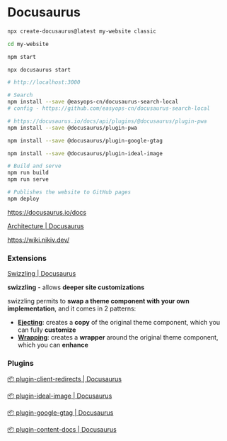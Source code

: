 # Docusaurus

```bash
npx create-docusaurus@latest my-website classic

cd my-website

npm start

npx docusaurus start

# http://localhost:3000

# Search
npm install --save @easyops-cn/docusaurus-search-local
# config - https://github.com/easyops-cn/docusaurus-search-local

# https://docusaurus.io/docs/api/plugins/@docusaurus/plugin-pwa
npm install --save @docusaurus/plugin-pwa

npm install --save @docusaurus/plugin-google-gtag

npm install --save @docusaurus/plugin-ideal-image

# Build and serve
npm run build
npm run serve

# Publishes the website to GitHub pages
npm deploy
```

<https://docusaurus.io/docs>

[Architecture | Docusaurus](https://docusaurus.io/docs/next/advanced/architecture)

<https://wiki.nikiv.dev/>

### Extensions

[Swizzling | Docusaurus](https://docusaurus.io/docs/swizzling)

**swizzling** - allows **deeper site customizations**

swizzling permits to **swap a theme component with your own implementation**, and it comes in 2 patterns:

- [**Ejecting**](https://docusaurus.io/docs/swizzling#ejecting): creates a **copy** of the original theme component, which you can fully **customize**
- [**Wrapping**](https://docusaurus.io/docs/swizzling#wrapping): creates a **wrapper** around the original theme component, which you can **enhance**

### Plugins

[📦 plugin-client-redirects | Docusaurus](https://docusaurus.io/docs/api/plugins/@docusaurus/plugin-client-redirects)

[📦 plugin-ideal-image | Docusaurus](https://docusaurus.io/docs/api/plugins/@docusaurus/plugin-ideal-image)

[📦 plugin-google-gtag | Docusaurus](https://docusaurus.io/docs/api/plugins/@docusaurus/plugin-google-gtag)

[📦 plugin-content-docs | Docusaurus](https://docusaurus.io/docs/api/plugins/@docusaurus/plugin-content-docs)
